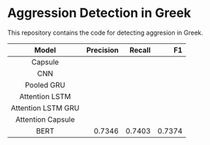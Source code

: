# Aggression Detection in Greek
This repository contains the code for detecting aggresion in Greek.

| Model              | Precision | Recall| F1     |
| :-----------------:|---------: | -----:| -----: |
| Capsule            |           |       |        |
| CNN                |           |       |        |
| Pooled GRU         |           |       |        |
| Attention LSTM     |           |       |        |
| Attention LSTM GRU |           |       |        |
| Attention Capsule  |           |       |        |
| BERT               |  0.7346   | 0.7403| 0.7374 |